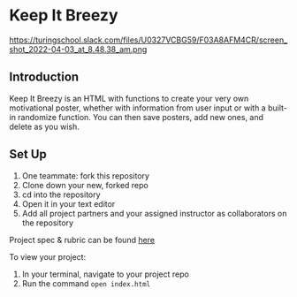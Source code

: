 # Keep It Breezy

https://turingschool.slack.com/files/U0327VCBG59/F03A8AFM4CR/screen_shot_2022-04-03_at_8.48.38_am.png

## Introduction
Keep It Breezy is an HTML with functions to create your very own motivational poster, whether with information
from user input or with a built-in randomize function. You can then save posters, add new ones, and delete as you wish.

## Set Up

1. One teammate: fork this repository
2. Clone down your new, forked repo
3. cd into the repository
4. Open it in your text editor
5. Add all project partners and your assigned instructor as collaborators on the repository

Project spec & rubric can be found [here](https://frontend.turing.io/projects/module-1/hang-in-there.html)

To view your project:

1. In your terminal, navigate to your project repo
2. Run the command `open index.html`
